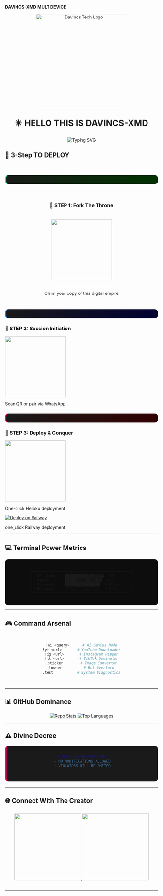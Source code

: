 **DAVINCS-XMD** **MULT DEVICE**
<div align="center">
<img src="https://files.catbox.moe/4bsa99.jpg" width="300" alt="Davincs Tech Logo">

# ✴️ HELLO THIS IS  DAVINCS-XMD 

![Typing SVG](https://readme-typing-svg.herokuapp.com?font=Fira+Code&size=22&duration=3000&pause=1000&color=00FFAA&center=true&vCenter=true&width=450&lines=Welcome+to+DAVINCS-XMD+Bot!;Powered+by+Allan+Davincs+%28Davincs+Tech%29)

</div>


## 🚀 **3-Step TO DEPLOY**
<div align="center" style="display: grid; grid-template-columns: repeat(auto-fit, minmax(300px, 1fr)); gap: 20px; margin: 30px 0;">

### <div style="background: linear-gradient(135deg, #1A1A1A, #003300); padding: 15px; border-radius: 10px; border-left: 4px solid #00FF88;">
  <h3>🥇 STEP 1: Fork The Throne</h3>
  <a href="https://github.com/DavincsTech/DAVINCS-XMD/fork">
    <img src="https://img.shields.io/badge/FORK_REPO-00FF88?style=for-the-badge&logo=github&logoColor=black" width="200"/>
  </a>
  <p>Claim your copy of this digital empire</p>
</div>

### <div style="background: linear-gradient(135deg, #1A1A1A, #000033); padding: 15px; border-radius: 10px; border-left: 4px solid #0088FF;">
  <h3>🥈 STEP 2: Session Initiation</h3>
  <a href="https://davincs-id7.onrender.com">
    <img src="https://img.shields.io/badge/GET_SESSION_ID-0088FF?style=for-the-badge&logo=whatsapp&logoColor=white" width="200"/>
  </a>
  <p>Scan QR or pair via WhatsApp</p>
</div>

### <div style="background: linear-gradient(135deg, #1A1A1A, #330000); padding: 15px; border-radius: 10px; border-left: 4px solid #FF0066;">
  <h3>🥉 STEP 3: Deploy & Conquer</h3>
  <a href="https://davincs-xmd-heruko.vercel.app/">
    <img src="https://img.shields.io/badge/DEPLOY_ON_HERUKO-FF0066?style=for-the-badge&logo=heroku&logoColor=white" width="200"/>
  </a>
  <p>One-click Heroku deployment</p>
</div>

[![Deploy on Railway](https://railway.app/button.svg)](https://railway.app/new?template=https%3A%2F%2Fgithub.com%2FDavincsTech%2FDavincs-xmd)
<p> one_click Railway deployment</p>
</div>

---

## 💻 **Terminal Power Metrics**
<div align="center" style="background: #0D0D0D; padding: 20px; border-radius: 10px; font-family: 'Courier New', monospace; max-width: 600px; margin: 0 auto;">

```terminal
╭──────────────────────────────────────────────╮
│  CPU Usage    ██████████▓▓▓▓▓▓▓▓  78%       │
│  Memory       █████▓▓▓▓▓▓▓▓▓▓▓▓  45%        │
│  Commands     ████████████████  100% Win    │
│  Response     ░░░░░░░░░░░░░░░░  ⚡ 0.2s      │
╰──────────────────────────────────────────────╯
```

</div>

---

## 🎮 **Command Arsenal**
<div align="center" style="display: grid; grid-template-columns: repeat(auto-fit, minmax(200px, 1fr)); gap: 15px; margin: 30px 0;">

```bash
!ai <query>      # AI Genius Mode
!yt <url>       # YouTube Downloader
!ig <url>       # Instagram Ripper
!tt <url>       # TikTok Dominator
.sticker        # Image Converter
!owner          # Bot Overlord
.test           # System Diagnostics
```

</div>

---

## 📊 **GitHub Dominance**
<div align="center">
  <a href="https://github.com/DavincsTech/DAVINCS-XMD">
    <img src="https://github-readme-stats.vercel.app/api/pin?username=DavincsTech&repo=DAVINCS-XMD&theme=dark&show_owner=true&border_color=00FF88" alt="Repo Stats" style="max-width: 400px;"/>
  </a>
  <img src="https://github-readme-stats.vercel.app/api/top-langs/?username=DavincsTech&layout=compact&theme=dark&hide_border=true&border_color=0088FF" alt="Top Languages" style="max-width: 300px;"/>
</div>

---

## ⚠️ **Divine Decree**
<div align="center" style="background: #1A1A1A; padding: 15px; border-radius: 10px; border-left: 5px solid #FF0066; margin: 20px 0;">

```diff
+ OFFICIAL VERSION ONLY
- NO MODIFICATIONS ALLOWED
! VIOLATORS WILL BE SMITED
# LICENSED BY DAVINCSTECH 2025
```

</div>

---

## 🌐 **Connect With The Creator**
<div align="center" style="margin: 30px 0;">
  <a href="https://github.com/DavincsTech">
    <img src="https://img.shields.io/badge/👑_DAVINCSTECH-00FF88?style=for-the-badge&logo=github&logoColor=black" width="220"/>
  </a>
  <a href="https://whatsapp.com/channel/0029VakSTEQGZNCk6CqE9" >
    <img src="https://img.shields.io/badge/📧_SUPPORT-0088FF?style=for-the-badge&logo=mail.ru&logoColor=white" width="220"/>
  </a>
</div>

---
